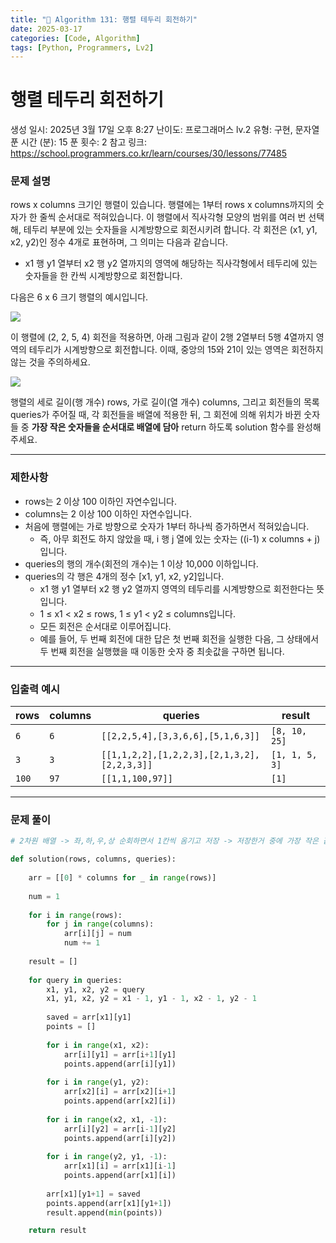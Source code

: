 ```yaml
---
title: "🧠 Algorithm 131: 행렬 테두리 회전하기"
date: 2025-03-17
categories: [Code, Algorithm]
tags: [Python, Programmers, Lv2]
---
```


# 행렬 테두리 회전하기

생성 일시: 2025년 3월 17일 오후 8:27
난이도: 프로그래머스 lv.2
유형: 구현, 문자열
푼 시간 (분): 15
푼 횟수: 2
참고 링크: https://school.programmers.co.kr/learn/courses/30/lessons/77485

### **문제 설명**

rows x columns 크기인 행렬이 있습니다. 행렬에는 1부터 rows x columns까지의 숫자가 한 줄씩 순서대로 적혀있습니다. 이 행렬에서 직사각형 모양의 범위를 여러 번 선택해, 테두리 부분에 있는 숫자들을 시계방향으로 회전시키려 합니다. 각 회전은 (x1, y1, x2, y2)인 정수 4개로 표현하며, 그 의미는 다음과 같습니다.

- x1 행 y1 열부터 x2 행 y2 열까지의 영역에 해당하는 직사각형에서 테두리에 있는 숫자들을 한 칸씩 시계방향으로 회전합니다.

다음은 6 x 6 크기 행렬의 예시입니다.

![](https://grepp-programmers.s3.ap-northeast-2.amazonaws.com/files/ybm/4c3c0fab-11f4-43b6-b290-6f4017e9379f/grid_example.png)

이 행렬에 (2, 2, 5, 4) 회전을 적용하면, 아래 그림과 같이 2행 2열부터 5행 4열까지 영역의 테두리가 시계방향으로 회전합니다. 이때, 중앙의 15와 21이 있는 영역은 회전하지 않는 것을 주의하세요.

![](https://grepp-programmers.s3.ap-northeast-2.amazonaws.com/files/ybm/962df137-5c71-4091-ad9f-8e322910c1ab/rotation_example.png)

행렬의 세로 길이(행 개수) rows, 가로 길이(열 개수) columns, 그리고 회전들의 목록 queries가 주어질 때, 각 회전들을 배열에 적용한 뒤, 그 회전에 의해 위치가 바뀐 숫자들 중 **가장 작은 숫자들을 순서대로 배열에 담아** return 하도록 solution 함수를 완성해주세요.

---

### 제한사항

- rows는 2 이상 100 이하인 자연수입니다.
- columns는 2 이상 100 이하인 자연수입니다.
- 처음에 행렬에는 가로 방향으로 숫자가 1부터 하나씩 증가하면서 적혀있습니다.
    - 즉, 아무 회전도 하지 않았을 때, i 행 j 열에 있는 숫자는 ((i-1) x columns + j)입니다.
- queries의 행의 개수(회전의 개수)는 1 이상 10,000 이하입니다.
- queries의 각 행은 4개의 정수 [x1, y1, x2, y2]입니다.
    - x1 행 y1 열부터 x2 행 y2 열까지 영역의 테두리를 시계방향으로 회전한다는 뜻입니다.
    - 1 ≤ x1 < x2 ≤ rows, 1 ≤ y1 < y2 ≤ columns입니다.
    - 모든 회전은 순서대로 이루어집니다.
    - 예를 들어, 두 번째 회전에 대한 답은 첫 번째 회전을 실행한 다음, 그 상태에서 두 번째 회전을 실행했을 때 이동한 숫자 중 최솟값을 구하면 됩니다.

---

### 입출력 예시

| rows | columns | queries | result |
| --- | --- | --- | --- |
| `6` | `6` | `[[2,2,5,4],[3,3,6,6],[5,1,6,3]]` | `[8, 10, 25]` |
| `3` | `3` | `[[1,1,2,2],[1,2,2,3],[2,1,3,2],[2,2,3,3]]` | `[1, 1, 5, 3]` |
| `100` | `97` | `[[1,1,100,97]]` | `[1]` |

---

### 문제 풀이

```python
# 2차원 배열 -> 좌,하,우,상 순회하면서 1칸씩 옴기고 저장 -> 저장한거 중에 가장 작은 값 저장

def solution(rows, columns, queries):
    
    arr = [[0] * columns for _ in range(rows)]
    
    num = 1
    
    for i in range(rows):
        for j in range(columns):
            arr[i][j] = num
            num += 1
            
    result = []
    
    for query in queries:
        x1, y1, x2, y2 = query
        x1, y1, x2, y2 = x1 - 1, y1 - 1, x2 - 1, y2 - 1
        
        saved = arr[x1][y1]
        points = []
        
        for i in range(x1, x2):
            arr[i][y1] = arr[i+1][y1]
            points.append(arr[i][y1])
            
        for i in range(y1, y2):
            arr[x2][i] = arr[x2][i+1]
            points.append(arr[x2][i])
            
        for i in range(x2, x1, -1):
            arr[i][y2] = arr[i-1][y2]
            points.append(arr[i][y2])
            
        for i in range(y2, y1, -1):
            arr[x1][i] = arr[x1][i-1]
            points.append(arr[x1][i])
        
        arr[x1][y1+1] = saved
        points.append(arr[x1][y1+1])
        result.append(min(points))      

    return result
```